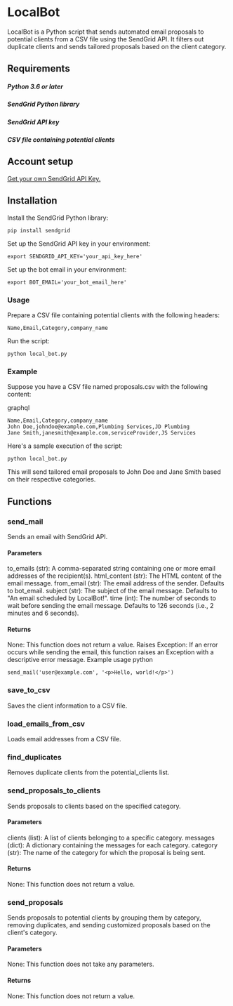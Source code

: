 # LocalBot

LocalBot is a Python script that sends automated email proposals to potential clients from a CSV file using the SendGrid API. It filters out duplicate clients and sends tailored proposals based on the client category.

## Requirements

##### Python 3.6 or later

##### SendGrid Python library

##### SendGrid API key

##### CSV file containing potential clients

## Account setup

[Get your own SendGrid API Key.](https://sendgrid.com/solutions/email-api/?utm_source=bing&utm_medium=cpc&utm_term=sendgrid&utm_campaign=SendGrid_B_S_NAMER_Brand&cq_src=bing_ads&cq_cmp=SendGrid_B_S_NAMER_Brand&cq_con=SendGrid%20-%20Phrase&cq_term=sendgrid&cq_med=&cq_net=o&cq_plt=bp&msclkid=d3ad6333b626143545870706fed77301&utm_content=SendGrid%20-%20Phrase)

## Installation

Install the SendGrid Python library:

```
pip install sendgrid
```

Set up the SendGrid API key in your environment:

```
export SENDGRID_API_KEY='your_api_key_here'
```

Set up the bot email in your environment:

```
export BOT_EMAIL='your_bot_email_here'
```

### Usage

Prepare a CSV file containing potential clients with the following headers:

```
Name,Email,Category,company_name
```

Run the script:

```
python local_bot.py
```

### Example

Suppose you have a CSV file named proposals.csv with the following content:

graphql

```
Name,Email,Category,company_name
John Doe,johndoe@example.com,Plumbing Services,JD Plumbing
Jane Smith,janesmith@example.com,serviceProvider,JS Services
```

Here's a sample execution of the script:

```
python local_bot.py
```

This will send tailored email proposals to John Doe and Jane Smith based on their respective categories.

## Functions

### send_mail

Sends an email with SendGrid API.

#### Parameters

to_emails (str): A comma-separated string containing one or more email addresses of the recipient(s).
html_content (str): The HTML content of the email message.
from_email (str): The email address of the sender. Defaults to bot_email.
subject (str): The subject of the email message. Defaults to "An email scheduled by LocalBot!".
time (int): The number of seconds to wait before sending the email message. Defaults to 126 seconds (i.e., 2 minutes and 6 seconds).

#### Returns

None: This function does not return a value.
Raises
Exception: If an error occurs while sending the email, this function raises an Exception with a descriptive error message.
Example usage
python

```
send_mail('user@example.com', '<p>Hello, world!</p>')
```

### save_to_csv

Saves the client information to a CSV file.

### load_emails_from_csv

Loads email addresses from a CSV file.

### find_duplicates

Removes duplicate clients from the potential_clients list.

### send_proposals_to_clients

Sends proposals to clients based on the specified category.

#### Parameters

clients (list): A list of clients belonging to a specific category.
messages (dict): A dictionary containing the messages for each category.
category (str): The name of the category for which the proposal is being sent.

#### Returns

None: This function does not return a value.

### send_proposals

Sends proposals to potential clients by grouping them by category, removing duplicates, and sending customized proposals based on the client's category.

#### Parameters

None: This function does not take any parameters.

#### Returns

None: This function does not return a value.
